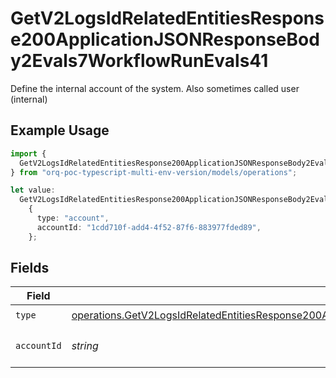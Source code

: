 # GetV2LogsIdRelatedEntitiesResponse200ApplicationJSONResponseBody2Evals7WorkflowRunEvals41

Define the internal account of the system. Also sometimes called user (internal)

## Example Usage

```typescript
import {
  GetV2LogsIdRelatedEntitiesResponse200ApplicationJSONResponseBody2Evals7WorkflowRunEvals41,
} from "orq-poc-typescript-multi-env-version/models/operations";

let value:
  GetV2LogsIdRelatedEntitiesResponse200ApplicationJSONResponseBody2Evals7WorkflowRunEvals41 =
    {
      type: "account",
      accountId: "1cdd710f-add4-4f52-87f6-883977fded89",
    };
```

## Fields

| Field                                                                                                                                                                                                                              | Type                                                                                                                                                                                                                               | Required                                                                                                                                                                                                                           | Description                                                                                                                                                                                                                        |
| ---------------------------------------------------------------------------------------------------------------------------------------------------------------------------------------------------------------------------------- | ---------------------------------------------------------------------------------------------------------------------------------------------------------------------------------------------------------------------------------- | ---------------------------------------------------------------------------------------------------------------------------------------------------------------------------------------------------------------------------------- | ---------------------------------------------------------------------------------------------------------------------------------------------------------------------------------------------------------------------------------- |
| `type`                                                                                                                                                                                                                             | [operations.GetV2LogsIdRelatedEntitiesResponse200ApplicationJSONResponseBody2Evals7WorkflowRunEvals4Type](../../models/operations/getv2logsidrelatedentitiesresponse200applicationjsonresponsebody2evals7workflowrunevals4type.md) | :heavy_check_mark:                                                                                                                                                                                                                 | N/A                                                                                                                                                                                                                                |
| `accountId`                                                                                                                                                                                                                        | *string*                                                                                                                                                                                                                           | :heavy_check_mark:                                                                                                                                                                                                                 | The id of the resource                                                                                                                                                                                                             |